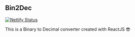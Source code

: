 ## Bin2Dec
[![Netlify Status](https://api.netlify.com/api/v1/badges/a5678ccb-fb04-443c-a352-d6029d28ee2d/deploy-status)](https://app.netlify.com/sites/binto10/deploys)

This is a Binary to Decimal converter created with ReactJS 😎
